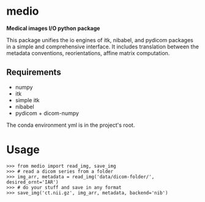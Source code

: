 # medio

**Medical images I/O python package**

This package unifies the io engines of itk, nibabel, and pydicom packages in a simple and comprehensive interface.
It includes translation between the metadata conventions, reorientations, affine matrix computation.

## Requirements
- numpy
- itk
- simple itk
- nibabel
- pydicom + dicom-numpy

The conda environment yml is in the project's root.

# Usage
```
>>> from medio import read_img, save_img
>>> # read a dicom series from a folder
>>> img_arr, metadata = read_img('data/dicom-folder/', desired_ornt='IAR')
>>> # do your stuff and save in any format
>>> save_img('ct.nii.gz', img_arr, metadata, backend='nib')
```
